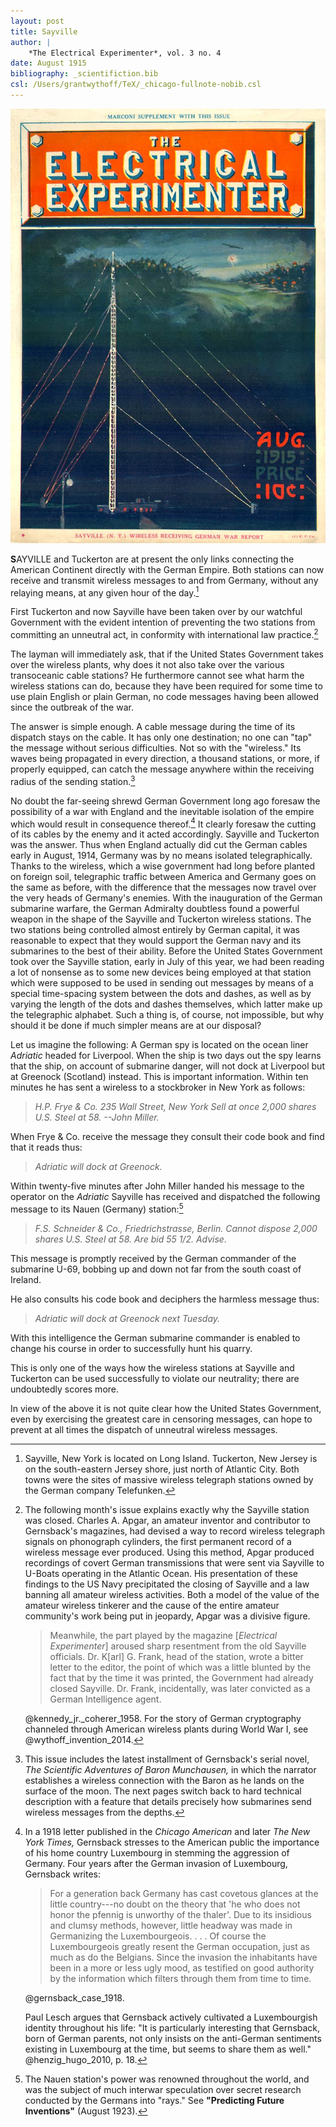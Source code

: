 ```yaml
---
layout: post
title: Sayville
author: |
    *The Electrical Experimenter*, vol. 3 no. 4
date: August 1915
bibliography: _scientifiction.bib
csl: /Users/grantwythoff/TeX/_chicago-fullnote-nobib.csl
---
```


![](images/sayville_cover.jpg)

**S**AYVILLE and Tuckerton are at present the only links connecting the American Continent directly with the German Empire.  Both stations can now receive and transmit wireless messages to and from Germany, without any relaying means, at any given hour of the day.[^lgi]

First Tuckerton and now Sayville have been taken over by our watchful Government with the evident intention of preventing the two stations from committing an unneutral act, in conformity with international law practice.[^tkr]

The layman will immediately ask, that if the United States Government takes over the wireless plants, why does it not also take over the various transoceanic cable stations? He furthermore cannot see what harm the wireless stations can do, because they have been required for some time to use plain English or plain German, no code messages having been allowed since the outbreak of the war.

The answer is simple enough.  A cable message during the time of its dispatch stays on the cable.  It has only one destination; no one can "tap" the message without serious difficulties.  Not so with the "wireless."  Its waves being propagated in every direction, a thousand stations, or more, if properly equipped, can catch the message anywhere within the receiving radius of the sending station.[^sbm]

No doubt the far-seeing shrewd German Government long ago foresaw the possibility of a war with England and the inevitable isolation of the empire which would result in consequence thereof.[^lxg] It clearly foresaw the cutting of its cables by the enemy and it acted accordingly.  Sayville and Tuckerton was the answer.  Thus when England actually did cut the German cables early in August, 1914, Germany was by no means isolated telegraphically.  Thanks to the wireless, which a wise government had long before planted on foreign soil, telegraphic traffic between America and Germany goes on the same as before, with the difference that the messages now travel over the very heads of Germany's enemies.  With the inauguration of the German submarine warfare, the German Admiralty doubtless found a powerful weapon in the shape of the Sayville and Tuckerton wireless stations.  The two stations being controlled almost entirely by German capital, it was reasonable to expect that they would support the German navy and its submarines to the best of their ability.  Before the United States Government took over the Sayville station, early in July of this year, we had been reading a lot of nonsense as to some new devices being employed at that station which were supposed to be used in sending out messages by means of a special time-spacing system between the dots and dashes, as well as by varying the length of the dots and dashes themselves, which latter make up the telegraphic alphabet.  Such a thing is, of course, not impossible, but why should it be done if much simpler means are at our disposal?

Let us imagine the following:  A German spy is located on the ocean liner *Adriatic* headed for Liverpool.  When the ship is two days out the spy learns that the ship, on account of submarine danger, will not dock at Liverpool but at Greenock (Scotland) instead.  This is important information.  Within ten minutes he has sent a wireless to a stockbroker in New York as follows:

> *H.P. Frye & Co.*
> *235 Wall Street, New York*
> *Sell at once 2,000 shares U.S. Steel at 58.*
> *--John Miller.*

When Frye & Co. receive the message they consult their code book and find that it reads thus:

> *Adriatic will dock at Greenock.*

Within twenty-five minutes after John Miller handed his message to the operator on the *Adriatic* Sayville has received and dispatched the following message to its Nauen (Germany) station:[^nn]

> *F.S. Schneider & Co.,*
> *Friedrichstrasse, Berlin.*
> *Cannot dispose 2,000 shares U.S. Steel at 58. Are bid 55 1/2. Advise.*

This message is promptly received by the German commander of the submarine U-69, bobbing up and down not far from the south coast of Ireland.

He also consults his code book and deciphers the harmless message thus:

> *Adriatic will dock at Greenock next Tuesday.*

With this intelligence the German submarine commander is enabled to change his course in order to successfully hunt his quarry.

This is only one of the ways how the wireless stations at Sayville and Tuckerton can be used successfully to violate our neutrality; there are undoubtedly scores more.

In view of the above it is not quite clear how the United States Government, even by exercising the greatest care in censoring messages, can hope to prevent at all times the dispatch of unneutral wireless messages.

[^lgi]: Sayville, New York is located on Long Island.  Tuckerton, New Jersey is on the south-eastern Jersey shore, just north of Atlantic City.  Both towns were the sites of massive wireless telegraph stations owned by the German company Telefunken.

[^tkr]:  The following month's issue explains exactly why the Sayville station was closed.  Charles A. Apgar, an amateur inventor and contributor to Gernsback's magazines, had devised a way to record wireless telegraph signals on phonograph cylinders, the first permanent record of a wireless message ever produced.  Using this method, Apgar produced recordings of covert German transmissions that were sent via Sayville to U-Boats operating in the Atlantic Ocean.  His presentation of these findings to the US Navy precipitated the closing of Sayville and a law banning all amateur wireless activities.  Both a model of the value of the amateur wireless tinkerer and the cause of the entire amateur community's work being put in jeopardy, Apgar was a divisive figure.  

    > Meanwhile, the part played by the magazine \[*Electrical Experimenter*\] aroused sharp resentment from the old Sayville officials. Dr. K[arl] G. Frank, head of the station, wrote a bitter letter to the editor, the point of which was a little blunted by the fact that by the time it was printed, the Government had already closed Sayville. Dr. Frank, incidentally, was later convicted as a German Intelligence agent.
    
    @kennedy_jr._coherer_1958.  For the story of German cryptography channeled through American wireless plants during World War I, see @wythoff_invention_2014.

[^sbm]: This issue includes the latest installment of Gernsback's serial novel, *The Scientific Adventures of Baron Munchausen,* in which the narrator establishes a wireless connection with the Baron as he lands on the surface of the moon.  The next pages switch back to hard technical description with a feature that details precisely how submarines send wireless messages from the depths.

[^lxg]: In a 1918 letter published in the *Chicago American* and later *The New York Times,* Gernsback stresses to the American public the importance of his home country Luxembourg in stemming the aggression of Germany.  Four years after the German invasion of Luxembourg, Gernsback writes:

    > For a generation back Germany has cast covetous glances at the little country---no doubt on the theory that 'he who does not honor the pfennig is unworthy of the thaler'.  Due to its insidious and clumsy methods, however, little headway was made in Germanizing the Luxembourgeois. . . . Of course the Luxembourgeois greatly resent the German occupation, just as much as do the Belgians.  Since the invasion the inhabitants have been in a more or less ugly mood, as testified on good authority by the information which filters through them from time to time.
    
    @gernsback_case_1918.
    
    Paul Lesch argues that Gernsback actively cultivated a Luxembourgish identity throughout his life: "It is particularly interesting that Gernsback, born of German parents, not only insists on the anti-German sentiments existing in Luxembourg at the time, but seems to share them as well." @henzig_hugo_2010, p. 18.

[^nn]: The Nauen station's power was renowned throughout the world, and was the subject of much interwar speculation over secret research conducted by the Germans into "rays."  See **"Predicting Future Inventions"** (August 1923).
